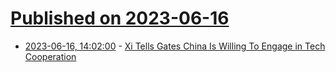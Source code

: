 # [Published on 2023-06-16](index.md)

* [2023-06-16, 14:02:00](https://slashdot.org/story/23/06/16/142202/xi-tells-gates-china-is-willing-to-engage-in-tech-cooperation?utm_source=rss1.0mainlinkanon&utm_medium=feed) - [Xi Tells Gates China Is Willing To Engage in Tech Cooperation](https://slashdot.org/story/23/06/16/142202/xi-tells-gates-china-is-willing-to-engage-in-tech-cooperation?utm_source=rss1.0mainlinkanon&utm_medium=feed)
